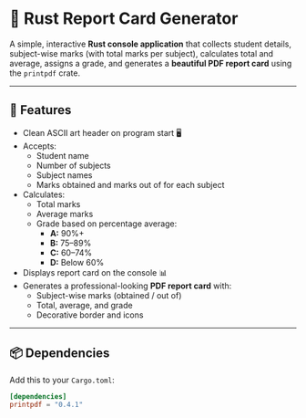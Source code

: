 # 📜 Rust Report Card Generator

A simple, interactive **Rust console application** that collects student details, subject-wise marks (with total marks per subject), calculates total and average, assigns a grade, and generates a **beautiful PDF report card** using the `printpdf` crate.

---

## 📌 Features
- Clean ASCII art header on program start 🖥️
- Accepts:
  - Student name
  - Number of subjects
  - Subject names
  - Marks obtained and marks out of for each subject
- Calculates:
  - Total marks
  - Average marks
  - Grade based on percentage average:
    - **A:** 90%+
    - **B:** 75–89%
    - **C:** 60–74%
    - **D:** Below 60%
- Displays report card on the console 📊
- Generates a professional-looking **PDF report card** with:
  - Subject-wise marks (obtained / out of)
  - Total, average, and grade
  - Decorative border and icons

---

## 📦 Dependencies

Add this to your `Cargo.toml`:
```toml
[dependencies]
printpdf = "0.4.1"
